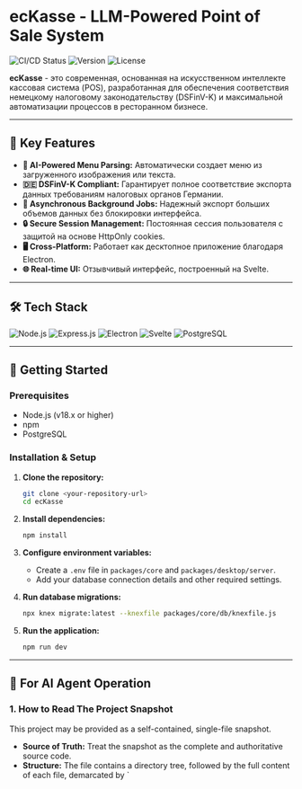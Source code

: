 # ecKasse - LLM-Powered Point of Sale System

![CI/CD Status](https://img.shields.io/badge/build-passing-brightgreen)
![Version](https://img.shields.io/badge/version-0.2.0-blue)
![License](https://img.shields.io/badge/license-MIT-green)



**ecKasse** - это современная, основанная на искусственном интеллекте кассовая система (POS), разработанная для обеспечения соответствия немецкому налоговому законодательству (DSFinV-K) и максимальной автоматизации процессов в ресторанном бизнесе.

---

## 🚀 Key Features

* **🧠 AI-Powered Menu Parsing:** Автоматически создает меню из загруженного изображения или текста.
* **🇩🇪 DSFinV-K Compliant:** Гарантирует полное соответствие экспорта данных требованиям налоговых органов Германии.
* **🔄 Asynchronous Background Jobs:** Надежный экспорт больших объемов данных без блокировки интерфейса.
* **🔒 Secure Session Management:** Постоянная сессия пользователя с защитой на основе HttpOnly cookies.
* **🖥️ Cross-Platform:** Работает как десктопное приложение благодаря Electron.
* **🌐 Real-time UI:** Отзывчивый интерфейс, построенный на Svelte.

---

## 🛠️ Tech Stack

![Node.js](https://img.shields.io/badge/-Node.js-339933?logo=node.dot.js&logoColor=white)
![Express.js](https://img.shields.io/badge/-Express.js-000000?logo=express&logoColor=white)
![Electron](https://img.shields.io/badge/-Electron-47848F?logo=electron&logoColor=white)
![Svelte](https://img.shields.io/badge/-Svelte-FF3E00?logo=svelte&logoColor=white)
![PostgreSQL](https://img.shields.io/badge/-PostgreSQL-4169E1?logo=postgresql&logoColor=white)

---

## 🏁 Getting Started

### Prerequisites

* Node.js (v18.x or higher)
* npm
* PostgreSQL

### Installation & Setup

1.  **Clone the repository:**
    ```bash
    git clone <your-repository-url>
    cd ecKasse
    ```

2.  **Install dependencies:**
    ```bash
    npm install
    ```

3.  **Configure environment variables:**
    * Create a `.env` file in `packages/core` and `packages/desktop/server`.
    * Add your database connection details and other required settings.

4.  **Run database migrations:**
    ```bash
    npx knex migrate:latest --knexfile packages/core/db/knexfile.js
    ```

5.  **Run the application:**
    ```bash
    npm run dev
    ```

---

## 🤖 For AI Agent Operation

### 1. How to Read The Project Snapshot

This project may be provided as a self-contained, single-file snapshot.
* **Source of Truth:** Treat the snapshot as the complete and authoritative source code.
* **Structure:** The file contains a directory tree, followed by the full content of each file, demarcated by `